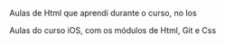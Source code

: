 Aulas de Html que aprendi durante o curso, no Ios

Aulas do curso iOS, com os módulos de Html, Git e Css

